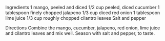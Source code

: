 Ingredients
1 mango, peeled and diced
1/2 cup peeled, diced cucumber
1 tablespoon finely chopped jalapeno
1/3 cup diced red onion
1 tablespoon lime juice
1/3 cup roughly chopped cilantro leaves
Salt and pepper

Directions
Combine the mango, cucumber, jalapeno, red onion, lime juice and cilantro leaves and mix well. 
Season with salt and pepper, to taste. 